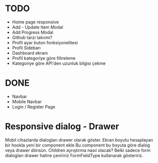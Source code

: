 # TODO

- Home page responsive
- Add - Update Item Modal
- Add Progress Modal
- Github tarzı takvim?
- Profil ayar buton fonksiyonelitesi
- Profil Sidebarı
- Dashboard ekranı
- Profil kategoriye göre filtreleme
- Kategoriye göre API'den uzunluk bilgisi çekme

# DONE

- Navbar
- Mobile Navbar
- Login / Register Page

# Responsive dialog - Drawer

Mobil cihazlarda dialogları drawer olarak göster. Ekran boyutu hesaplayan bir hookla yeni bir component ekle Bu component bu boyuta göre dialog veya drawer dönsün. Children ayrıştırma nasıl olacak? Belki sadece form dialogları drawer haline çeviririz FormFieldType kullanarak gösteririz.
